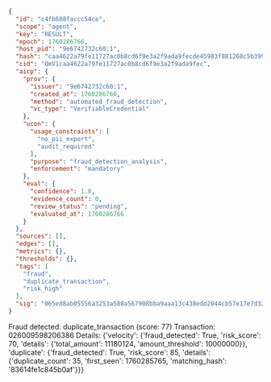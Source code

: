 ```json
{
  "id": "c4fb608faccc54ce",
  "scope": "agent",
  "key": "RESULT",
  "epoch": 1760286766,
  "host_pid": "9e6742732c60:1",
  "hash": "caa4622a79fe11727ac0b8cd6f9e3a2f9ada9fecde45983f881268c5b399a426",
  "cid": "QmV1caa4622a79fe11727ac0b8cd6f9e3a2f9ada9fec",
  "aicp": {
    "prov": {
      "issuer": "9e6742732c60:1",
      "created_at": 1760286766,
      "method": "automated_fraud_detection",
      "vc_type": "VerifiableCredential"
    },
    "ucon": {
      "usage_constraints": [
        "no_pii_export",
        "audit_required"
      ],
      "purpose": "fraud_detection_analysis",
      "enforcement": "mandatory"
    },
    "eval": {
      "confidence": 1.0,
      "evidence_count": 0,
      "review_status": "pending",
      "evaluated_at": 1760286766
    }
  },
  "sources": [],
  "edges": [],
  "metrics": {},
  "thresholds": {},
  "tags": [
    "fraud",
    "duplicate_transaction",
    "risk_high"
  ],
  "sig": "065ed8ab05556a3253a588a567908bba9aaa13c438edd2044cb57e17e7d326ee"
}
```

Fraud detected: duplicate_transaction (score: 77)
Transaction: 026009598206386
Details: {'velocity': {'fraud_detected': True, 'risk_score': 70, 'details': {'total_amount': 11180124, 'amount_threshold': 10000000}}, 'duplicate': {'fraud_detected': True, 'risk_score': 85, 'details': {'duplicate_count': 35, 'first_seen': 1760285765, 'matching_hash': '83614fe1c845b0af'}}}